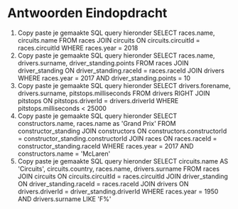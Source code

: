 # Antwoorden Eindopdracht

1. Copy paste je gemaakte SQL query hieronder
    SELECT races.name, circuits.name FROM races JOIN circuits ON circuits.circuitId = races.circuitId WHERE races.year = 2018
2. Copy paste je gemaakte SQL query hieronder
   SELECT races.name, drivers.surname, driver_standing.points FROM races JOIN driver_standing ON driver_standing.raceId = races.raceId JOIN drivers WHERE races.year = 2017 AND driver_standing.points = 10
3. Copy paste je gemaakte SQL query hieronder
   SELECT drivers.forename, drivers.surname, pitstops.milliseconds FROM drivers RIGHT JOIN pitstops ON pitstops.driverId = drivers.driverId WHERE pitstops.milliseconds < 25000
4. Copy paste je gemaakte SQL query hieronder
   SELECT constructors.name, races.name as 'Grand Prix' FROM constructor_standing JOIN constructors ON constructors.constructorId = constructor_standing.constructorId JOIN races ON races.raceId = constructor_standing.raceId WHERE races.year = 2017 AND constructors.name = 'McLaren'
5. Copy paste je gemaakte SQL query hieronder
   SELECT circuits.name AS 'Circuits', circuits.country, races.name, drivers.surname FROM races JOIN circuits ON circuits.circuitId = races.circuitId JOIN driver_standing ON driver_standing.raceId = races.raceId JOIN drivers ON drivers.driverId = driver_standing.driverId WHERE races.year = 1950 AND drivers.surname LIKE 'F%'
